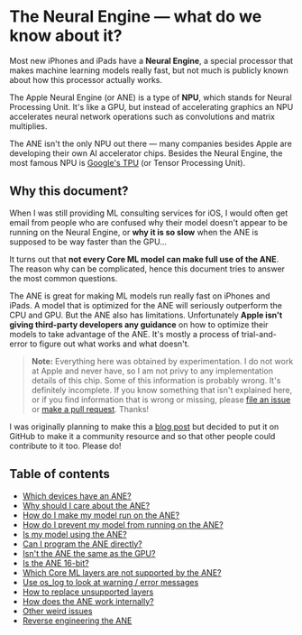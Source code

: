 # The Neural Engine — what do we know about it?

Most new iPhones and iPads have a **Neural Engine**, a special processor that makes machine learning models really fast, but not much is publicly known about how this processor actually works.

The Apple Neural Engine (or ANE) is a type of **NPU**, which stands for Neural Processing Unit. It's like a GPU, but instead of accelerating graphics an NPU accelerates neural network operations such as convolutions and matrix multiplies. 

The ANE isn't the only NPU out there — many companies besides Apple are developing their own AI accelerator chips. Besides the Neural Engine, the most famous NPU is [Google's TPU](https://en.wikipedia.org/wiki/Tensor_processing_unit) (or Tensor Processing Unit).

## Why this document?

When I was still providing ML consulting services for iOS, I would often get email from people who are confused why their model doesn't appear to be running on the Neural Engine, or **why it is so slow** when the ANE is supposed to be way faster than the GPU...

It turns out that **not every Core ML model can make full use of the ANE**. The reason why can be complicated, hence this document tries to answer the most common questions. 

The ANE is great for making ML models run really fast on iPhones and iPads. A model that is optimized for the ANE will seriously outperform the CPU and GPU. But the ANE also has limitations. Unfortunately **Apple isn't giving third-party developers any guidance** on how to optimize their models to take advantage of the ANE. It's mostly a process of trial-and-error to figure out what works and what doesn't.

> **Note:** Everything here was obtained by experimentation. I do not work at Apple and never have, so I am not privy to any implementation details of this chip. Some of this information is probably wrong. It's definitely incomplete. If you know something that isn't explained here, or if you find information that is wrong or missing, please [file an issue](https://github.com/hollance/neural-engine/issues) or [make a pull request](https://github.com/hollance/neural-engine/pulls). Thanks!

I was originally planning to make this a [blog post](http://machinethink.net/blog) but decided to put it on GitHub to make it a community resource and so that other people could contribute to it too. Please do!

## Table of contents

- [Which devices have an ANE?](docs/supported-devices.md)
- [Why should I care about the ANE?](docs/why-care.md)
- [How do I make my model run on the ANE?](docs/running-on-ane.md)
- [How do I prevent my model from running on the ANE?](docs/prevent-running-on-ane.md)
- [Is my model using the ANE?](docs/is-model-using-ane.md)
- [Can I program the ANE directly?](docs/programming-ane.md)
- [Isn't the ANE the same as the GPU?](docs/ane-vs-gpu.md)
- [Is the ANE 16-bit?](docs/16-bit.md)
- [Which Core ML layers are not supported by the ANE?](docs/unsupported-layers.md)
- [Use os_log to look at warning / error messages](docs/os-log.md)
- [How to replace unsupported layers](docs/model-surgery.md)
- [How does the ANE work internally?](docs/internals.md)
- [Other weird issues](docs/other.md)
- [Reverse engineering the ANE](docs/reverse-engineering.md)
